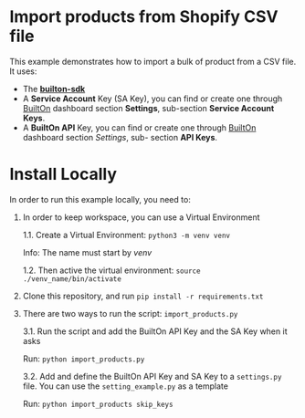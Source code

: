 # Import products from Shopify CSV file

This example demonstrates how to import a bulk of product from a CSV file.
It uses:
- The **[builton-sdk](https://pypi.org/project/builton-sdk/)**
- A **Service Account** Key (SA Key), you can find or create one through [BuiltOn](http://dashboard.builton.dev/) dashboard section **Settings**, sub-section **Service Account Keys**.
- A **BuiltOn API** Key, you can find or create one through [BuiltOn](http://dashboard.builton.dev/) dashboard section *Settings*, sub- section **API Keys**.

# Install Locally

In order to run this example locally, you need to:

1. In order to keep workspace, you can use a Virtual Environment

    1.1. Create a Virtual Environment: `python3 -m venv venv`
    
    Info: The name must start by *venv*

    1.2. Then active the virtual environment: `source ./venv_name/bin/activate`

2. Clone this repository, and run `pip install -r requirements.txt`

3. There are two ways to run the script: `import_products.py`

    3.1. Run the script and add the BuiltOn API Key and the SA Key  when it asks

    Run: `python import_products.py`

    3.2. Add and define the BuiltOn API Key and SA Key to a `settings.py` file. You can use the `setting_example.py` as a template

    Run: `python import_products skip_keys`
